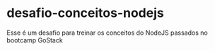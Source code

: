 # desafio-conceitos-nodejs
Esse é um desafio para treinar os conceitos do NodeJS passados no bootcamp GoStack
